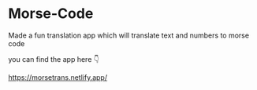 # Morse-Code
 
 Made a fun translation app which will translate text and numbers to morse code
 
you can find the app here 👇

https://morsetrans.netlify.app/

